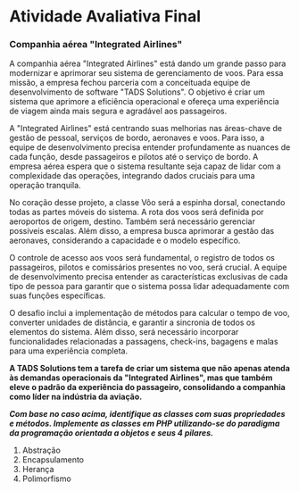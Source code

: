 # Atividade Avaliativa Final

### Companhia aérea "Integrated Airlines"

A companhia aérea "Integrated Airlines" está dando um grande passo para modernizar e aprimorar seu sistema de gerenciamento de voos. Para essa missão, a empresa fechou parceria com a conceituada equipe de desenvolvimento de software "TADS Solutions". O objetivo é criar um sistema que aprimore a eficiência operacional e ofereça uma experiência de viagem ainda mais segura e agradável aos passageiros.

A "Integrated Airlines" está centrando suas melhorias nas áreas-chave de gestão de pessoal, serviços de bordo, aeronaves e voos. Para isso, a equipe de desenvolvimento precisa entender profundamente as nuances de cada função, desde passageiros e pilotos até o serviço de bordo. A empresa aérea espera que o sistema resultante seja capaz de lidar com a complexidade das operações, integrando dados cruciais para uma operação tranquila.

No coração desse projeto, a classe Vôo será a espinha dorsal, conectando todas as partes móveis do sistema. A rota dos voos será definida por aeroportos de origem, destino. Também será necessário gerenciar possíveis escalas. Além disso, a empresa busca aprimorar a gestão das aeronaves, considerando a capacidade e o modelo específico.

O controle de acesso aos voos será fundamental, o registro de todos os passageiros, pilotos e comissários presentes no voo, será crucial. A equipe de desenvolvimento precisa entender as características exclusivas de cada tipo de pessoa para garantir que o sistema possa lidar adequadamente com suas funções específicas.

O desafio inclui a implementação de métodos para calcular o tempo de voo, converter unidades de distância, e garantir a sincronia de todos os elementos do sistema. Além disso, será necessário incorporar funcionalidades relacionadas a passagens, check-ins, bagagens e malas para uma experiência completa.

**A TADS Solutions tem a tarefa de criar um sistema que não apenas atenda às demandas operacionais da "Integrated Airlines", mas que também eleve o padrão da experiência do passageiro, consolidando a companhia como líder na indústria da aviação.**

***Com base no caso acima, identifique as classes com suas propriedades e métodos. Implemente as classes em PHP utilizando-se do paradigma da programação orientada a objetos e seus 4 pilares.***

1. Abstração
2. Encapsulamento
3. Herança
4. Polimorfismo